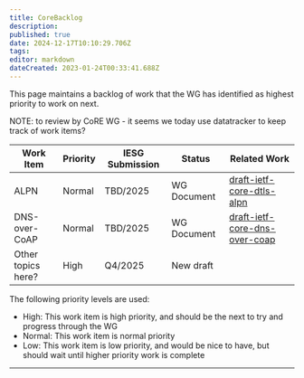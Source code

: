 ```yaml
---
title: CoreBacklog
description: 
published: true
date: 2024-12-17T10:10:29.706Z
tags: 
editor: markdown
dateCreated: 2023-01-24T00:33:41.688Z
---
```


This page maintains a backlog of work that the WG has identified as highest priority to work on next.

NOTE: to review by CoRE WG - it seems we today use datatracker to keep track of work items?


| Work Item               | Priority | IESG Submission | Status      | Related Work                                                                                                       |
|-------------------------|----------|-----------------|-------------|--------------------------------------------------------------------------------------------------------------------|
| ALPN                    | Normal   | TBD/2025        | WG Document | [draft-ietf-core-dtls-alpn](https://datatracker.ietf.org/doc/draft-ietf-core-coap-dtls-alpn/)                                                                                            |
| DNS-over-CoAP           | Normal   | TBD/2025        | WG Document | [draft-ietf-core-dns-over-coap](https://datatracker.ietf.org/doc/draft-ietf-core-dns-over-coap/)                                                                                              |
| Other topics here?      | High     | Q4/2025         | New draft   | |                                                
                                                
The following priority levels are used:

- High: This work item is high priority, and should be the next to try and progress through the WG
- Normal: This work item is normal priority
- Low: This work item is low priority, and would be nice to have, but should wait until higher priority work is complete
&nbsp;
&nbsp;
&nbsp;

---
